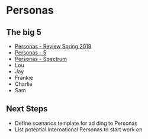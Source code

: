 # Personas

## The big 5
- [Personas - Review Spring 2019](/files/5personas.pdf)
- [Personas - 5](/files/personas.pdf)
- [Personas - Spectrum](/files/spectrum.pdf)
- Lou
- Jay
- Frankie
- Charlie
- Sam


## Next Steps
- Define scenarios template for ad ding to Personas
- List potential International Personas to start work on
